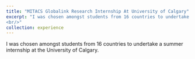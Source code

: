 ```yaml
---
title: "MITACS Globalink Research Internship At University of Calgary"
excerpt: "I was chosen amongst students from 16 countries to undertake a summer internship at the University of Calgary.
<br/>"
collection: experience
---
```


I was chosen amongst students from 16 countries to undertake a summer internship at the University of Calgary.
